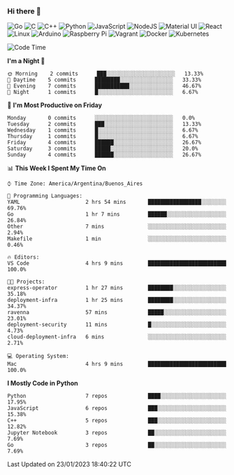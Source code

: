 ### Hi there 👋

![Go](https://img.shields.io/badge/go-%2300ADD8.svg?style=for-the-badge&logo=go&logoColor=white)
![C](https://img.shields.io/badge/c-%2300599C.svg?style=for-the-badge&logo=c&logoColor=white)
![C++](https://img.shields.io/badge/c++-%2300599C.svg?style=for-the-badge&logo=c%2B%2B&logoColor=white)
![Python](https://img.shields.io/badge/python-3670A0?style=for-the-badge&logo=python&logoColor=ffdd54)
![JavaScript](https://img.shields.io/badge/javascript-%23323330.svg?style=for-the-badge&logo=javascript&logoColor=%23F7DF1E)
![NodeJS](https://img.shields.io/badge/node.js-6DA55F?style=for-the-badge&logo=node.js&logoColor=white)
![Material UI](https://img.shields.io/badge/materialui-%230081CB.svg?style=for-the-badge&logo=material-ui&logoColor=white)
![React](https://img.shields.io/badge/react-%2320232a.svg?style=for-the-badge&logo=react&logoColor=%2361DAFB)
![Linux](https://img.shields.io/badge/Linux-FCC624?style=for-the-badge&logo=linux&logoColor=black)
![Arduino](https://img.shields.io/badge/-Arduino-00979D?style=for-the-badge&logo=Arduino&logoColor=white)
![Raspberry Pi](https://img.shields.io/badge/-RaspberryPi-C51A4A?style=for-the-badge&logo=Raspberry-Pi)
![Vagrant](https://img.shields.io/badge/vagrant-%231563FF.svg?style=for-the-badge&logo=vagrant&logoColor=white)
![Docker](https://img.shields.io/badge/docker-%230db7ed.svg?style=for-the-badge&logo=docker&logoColor=white)
![Kubernetes](https://img.shields.io/badge/kubernetes-%23326ce5.svg?style=for-the-badge&logo=kubernetes&logoColor=white)

<!-- ![Jupyter Notebook](https://img.shields.io/badge/jupyter-%23FA0F00.svg?style=for-the-badge&logo=jupyter&logoColor=white) -->
<!-- ![Java](https://img.shields.io/badge/java-%23ED8B00.svg?style=for-the-badge&logo=java&logoColor=white) -->
<!-- ![Git](https://img.shields.io/badge/git-%23F05033.svg?style=for-the-badge&logo=git&logoColor=white) -->

<!--START_SECTION:waka-->
![Code Time](http://img.shields.io/badge/Code%20Time-249%20hrs%2016%20mins-blue)

**I'm a Night 🦉** 

```text
🌞 Morning    2 commits      ███░░░░░░░░░░░░░░░░░░░░░░   13.33% 
🌆 Daytime    5 commits      ████████░░░░░░░░░░░░░░░░░   33.33% 
🌃 Evening    7 commits      ███████████░░░░░░░░░░░░░░   46.67% 
🌙 Night      1 commits      █░░░░░░░░░░░░░░░░░░░░░░░░   6.67%

```
📅 **I'm Most Productive on Friday** 

```text
Monday       0 commits      ░░░░░░░░░░░░░░░░░░░░░░░░░   0.0% 
Tuesday      2 commits      ███░░░░░░░░░░░░░░░░░░░░░░   13.33% 
Wednesday    1 commits      █░░░░░░░░░░░░░░░░░░░░░░░░   6.67% 
Thursday     1 commits      █░░░░░░░░░░░░░░░░░░░░░░░░   6.67% 
Friday       4 commits      ██████░░░░░░░░░░░░░░░░░░░   26.67% 
Saturday     3 commits      █████░░░░░░░░░░░░░░░░░░░░   20.0% 
Sunday       4 commits      ██████░░░░░░░░░░░░░░░░░░░   26.67%

```


📊 **This Week I Spent My Time On** 

```text
⌚︎ Time Zone: America/Argentina/Buenos_Aires

💬 Programming Languages: 
YAML                     2 hrs 54 mins       █████████████████░░░░░░░░   69.76% 
Go                       1 hr 7 mins         ██████░░░░░░░░░░░░░░░░░░░   26.84% 
Other                    7 mins              ░░░░░░░░░░░░░░░░░░░░░░░░░   2.94% 
Makefile                 1 min               ░░░░░░░░░░░░░░░░░░░░░░░░░   0.46%

🔥 Editors: 
VS Code                  4 hrs 9 mins        █████████████████████████   100.0%

🐱‍💻 Projects: 
express-operator         1 hr 27 mins        ████████░░░░░░░░░░░░░░░░░   35.18% 
deployment-infra         1 hr 25 mins        ████████░░░░░░░░░░░░░░░░░   34.37% 
ravenna                  57 mins             █████░░░░░░░░░░░░░░░░░░░░   23.01% 
deployment-security      11 mins             █░░░░░░░░░░░░░░░░░░░░░░░░   4.73% 
cloud-deployment-infra   6 mins              ░░░░░░░░░░░░░░░░░░░░░░░░░   2.71%

💻 Operating System: 
Mac                      4 hrs 9 mins        █████████████████████████   100.0%

```

**I Mostly Code in Python** 

```text
Python                   7 repos             ████░░░░░░░░░░░░░░░░░░░░░   17.95% 
JavaScript               6 repos             ███░░░░░░░░░░░░░░░░░░░░░░   15.38% 
C++                      5 repos             ███░░░░░░░░░░░░░░░░░░░░░░   12.82% 
Jupyter Notebook         3 repos             ██░░░░░░░░░░░░░░░░░░░░░░░   7.69% 
Go                       3 repos             ██░░░░░░░░░░░░░░░░░░░░░░░   7.69%

```



 Last Updated on 23/01/2023 18:40:22 UTC
<!--END_SECTION:waka-->

<!--
**aibarbetta/aibarbetta** is a ✨ _special_ ✨ repository because its `README.md` (this file) appears on your GitHub profile.

Here are some ideas to get you started:

- 🔭 I’m currently working on ...
- 🌱 I’m currently learning ...
- 👯 I’m looking to collaborate on ...
- 🤔 I’m looking for help with ...
- 💬 Ask me about ...
- 📫 How to reach me: ...
- 😄 Pronouns: ...
- ⚡ Fun fact: ...
-->
